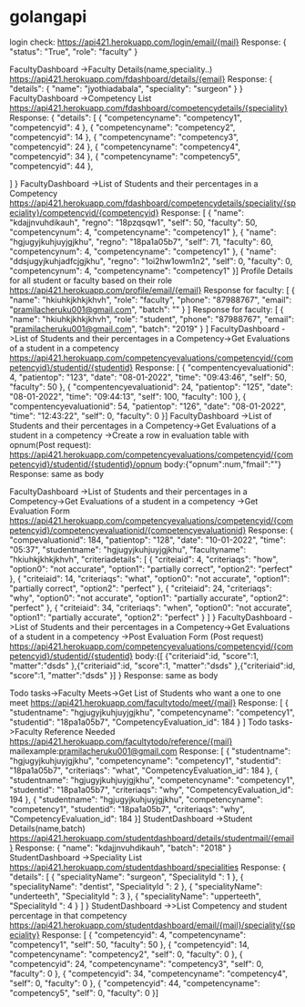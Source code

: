 # golangapi
login check:
https://api421.herokuapp.com/login/email/{mail}
Response:
{
"status": "True",
"role": "faculty"
}

FacultyDashboard ->Faculty Details(name,speciality..)
https://api421.herokuapp.com/fdashboard/details/{email}
Response:
{
"details": {
"name": "jyothiadabala",
"speciality": "surgeon"
}
}
FacultyDashboard ->Competency List
https://api421.herokuapp.com/fdashboard/competencydetails/{speciality}
Response:
{
"details": [
{
"competencyname": "competency1",
"competencyid": 4
},
{
"competencyname": "competency2",
"competencyid": 14
},
{
"competencyname": "competency3",
"competencyid": 24
},
{
"competencyname": "competency4",
"competencyid": 34
},
{
"competencyname": "competency5",
"competencyid": 44
},

]
}
FacultyDashboard ->List of Students and their percentages in a Competency
https://api421.herokuapp.com/fdashboard/competencydetails/speciality/{speciality}/competencyid/{competencyid}
Response:
[
{
"name": "kdajjnvuhdikauh",
"regno": "18pzqsqw1",
"self": 50,
"faculty": 50,
"competencynum": 4,
"competencyname": "competency1"
},
{
"name": "hgjugyjkuhjuyjgjkhu",
"regno": "18pa1a05b7",
"self": 71,
"faculty": 60,
"competencynum": 4,
"competencyname": "competency1"
},
{
"name": "ddsjugyjkuhjadfcjgjkhu",
"regno": "1oi2hw1owm1n2",
"self": 0,
"faculty": 0,
"competencynum": 4,
"competencyname": "competency1"
}]
Profile Details for all student or faculty based on their role
https://api421.herokuapp.com/profile/email/{email}
Response for faculty:
[
{
"name": "hkiuhkjkhkjkhvh",
"role": "faculty",
"phone": "87988767",
"email": "pramilacheruku001@gmail.com",
"batch": ""
}
]
Response for faculty:
[
{
"name": "hkiuhkjkhkjkhvh",
"role": "student",
"phone": "87988767",
"email": "pramilacheruku001@gmail.com",
"batch": "2019"
}
]
FacultyDashboard ->List of Students and their percentages in a Competency->Get Evaluations of a student in a competency
https://api421.herokuapp.com/competencyevaluations/competencyid/{competencyid}/studentid/{studentid}
Response:
[
{
"compentencyevaluationid": 4,
"patientop": "123",
"date": "08-01-2022",
"time": "09:43:46",
"self": 50,
"faculty": 50
},
{
"compentencyevaluationid": 24,
"patientop": "125",
"date": "08-01-2022",
"time": "09:44:13",
"self": 100,
"faculty": 100
},
{
"compentencyevaluationid": 54,
"patientop": "126",
"date": "08-01-2022",
"time": "12:43:22",
"self": 0,
"faculty": 0
}]
FacultyDashboard ->List of Students and their percentages in a Competency->Get Evaluations of a student in a competency
->Create a row in evaluation table with opnum(Post request):
https://api421.herokuapp.com/competencyevaluations/competencyid/{competencyid}/studentid/{studentid}/opnum
body:{"opnum":num,"fmail":""}
Response:
same as body

FacultyDashboard ->List of Students and their percentages in a Competency->Get Evaluations of a student in a competency
->Get Evaluation Form 
https://api421.herokuapp.com/competencyevaluations/competencyid/{competencyid}/competencyevaluationid/{competencyevaluationid}
Response:
{
"compevaluationid": 184,
"patientop": "128",
"date": "10-01-2022",
"time": "05:37",
"studentname": "hgjugyjkuhjuyjgjkhu",
"facultyname": "hkiuhkjkhkjkhvh",
"criteriadetails": [
{
"criteiaid": 4,
"criteriaqs": "how",
"option0": "not accurate",
"option1": "partially correct",
"option2": "perfect"
},
{
"criteiaid": 14,
"criteriaqs": "what",
"option0": "not accurate",
"option1": "partially correct",
"option2": "perfect"
},
{
"criteiaid": 24,
"criteriaqs": "why",
"option0": "not accurate",
"option1": "partially accurate",
"option2": "perfect"
},
{
"criteiaid": 34,
"criteriaqs": "when",
"option0": "not accurate",
"option1": "partially accurate",
"option2": "perfect"
}
]
}
FacultyDashboard ->List of Students and their percentages in a Competency->Get Evaluations of a student in a competency
->Post Evaluation Form (Post request)
https://api421.herokuapp.com/competencyevaluations/competencyid/{competencyid}/studentid/{studentid}
body:{[
{"criteriaid":id,
"score":1,
"matter":"dsds"
},{"criteriaid":id,
"score":1,
"matter":"dsds"
},{"criteriaid":id,
"score":1,
"matter":"dsds"
}]
}
Response:
same as body

Todo tasks->Faculty Meets->Get List of Students who want a one to one meet
https://api421.herokuapp.com/facultytodo/meet/{mail}
Response:
[
{
"studentname": "hgjugyjkuhjuyjgjkhu",
"competencyname": "competency1",
"studentid": "18pa1a05b7",
"CompetencyEvaluation_id": 184
}
]
Todo tasks->Faculty Reference Needed
https://api421.herokuapp.com/facultytodo/reference/{mail}
mailexample:pramilacheruku001@gmail.com
Response:
[
{
"studentname": "hgjugyjkuhjuyjgjkhu",
"competencyname": "competency1",
"studentid": "18pa1a05b7",
"criteriaqs": "what",
"CompetencyEvaluation_id": 184
},
{
"studentname": "hgjugyjkuhjuyjgjkhu",
"competencyname": "competency1",
"studentid": "18pa1a05b7",
"criteriaqs": "why",
"CompetencyEvaluation_id": 194
},
{
"studentname": "hgjugyjkuhjuyjgjkhu",
"competencyname": "competency1",
"studentid": "18pa1a05b7",
"criteriaqs": "why",
"CompetencyEvaluation_id": 184
}]
StudentDashboard ->Student Details(name,batch)
https://api421.herokuapp.com/studentdashboard/details/studentmail/{email}
Response:
{
"name": "kdajjnvuhdikauh",
"batch": "2018"
}
StudentDashboard ->Speciality List
https://api421.herokuapp.com/studentdashboard/specialities
Response:
{
"details": [
{
"specialityName": "surgeon",
"SpecialityId ": 1
},
{
"specialityName": "dentist",
"SpecialityId ": 2
},
{
"specialityName": "underteeth",
"SpecialityId ": 3
},
{
"specialityName": "upperteeth",
"SpecialityId ": 4
}
]
}
StudentDashboard ->>List Competency and student percentage in that competency
https://api421.herokuapp.com/studentdashboard/email/{mail}/speciality/{speciality}
Response:
[
{
"competencyid": 4,
"competencyname": "competency1",
"self": 50,
"faculty": 50
},
{
"competencyid": 14,
"competencyname": "competency2",
"self": 0,
"faculty": 0
},
{
"competencyid": 24,
"competencyname": "competency3",
"self": 0,
"faculty": 0
},
{
"competencyid": 34,
"competencyname": "competency4",
"self": 0,
"faculty": 0
},
{
"competencyid": 44,
"competencyname": "competency5",
"self": 0,
"faculty": 0
}]
